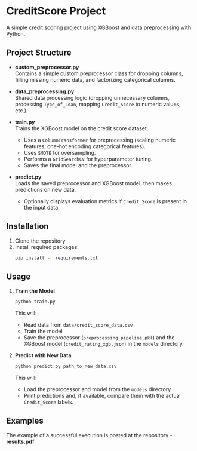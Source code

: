 # CreditScore Project

A simple credit scoring project using XGBoost and data preprocessing with Python.

## Project Structure

- **custom_preprocessor.py**  
  Contains a simple custom preprocessor class for dropping columns, filling missing numeric data, and factorizing categorical columns.

- **data_preprocessing.py**  
  Shared data processing logic (dropping unnecessary columns, processing `Type_of_Loan`, mapping `Credit_Score` to numeric values, etc.).

- **train.py**  
  Trains the XGBoost model on the credit score dataset.  
  - Uses a `ColumnTransformer` for preprocessing (scaling numeric features, one-hot encoding categorical features).  
  - Uses `SMOTE` for oversampling.  
  - Performs a `GridSearchCV` for hyperparameter tuning.  
  - Saves the final model and the preprocessor.

- **predict.py**  
  Loads the saved preprocessor and XGBoost model, then makes predictions on new data.  
  - Optionally displays evaluation metrics if `Credit_Score` is present in the input data.

## Installation

1. Clone the repository.
2. Install required packages:
   ```bash
   pip install -r requirements.txt

## Usage

1. **Train the Model**  
   ```bash
   python train.py
   ```
   This will:
   - Read data from `data/credit_score_data.csv`
   - Train the model
   - Save the preprocessor (`preprocessing_pipeline.pkl`) and the XGBoost model (`credit_rating_xgb.json`) in the `models` directory.

2. **Predict with New Data**  
   ```bash
   python predict.py path_to_new_data.csv
   ```
   This will:
   - Load the preprocessor and model from the `models` directory
   - Print predictions and, if available, compare them with the actual `Credit_Score` labels.

## Examples
The example of a successful execution is posted at the repository - **results.pdf** 